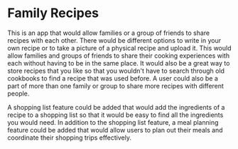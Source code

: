 # Family Recipes
This is an app that would allow families or a group of friends to share recipes with each other. There would be different options to write in your own recipe or to take a picture of a physical recipe and upload it. This would allow families and groups of friends to share their cooking experiences with each without having to be in the same place. It would also be a great way to store recipes that you like so that you wouldn't have to search through old cookbooks to find a recipe that was used before. A user could also be a part of more than one family or group to share more recipes with different people.

A shopping list feature could be added that would add the ingredients of a recipe to a shopping list so that it would be easy to find all the ingredients you would need. In addition to the shopping list feature, a meal planning feature could be added that would allow users to plan out their meals and coordinate their shopping trips effectively.
